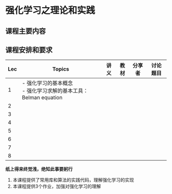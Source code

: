 # **强化学习之理论和实践**

## 课程主要内容

## 课程安排和要求

| Lec  | Topics                                                       | 讲义 | 教材 | 分享者 | 讨论题目 |
| ---- | ------------------------------------------------------------ | ---- | ---- | ------ | -------- |
| 1    | - 强化学习的基本概念<br />- 强化学习求解的基本工具：Belman equation |      |      |        |          |
| 2    |                                                              |      |      |        |          |
| 3    |                                                              |      |      |        |          |
| 4    |                                                              |      |      |        |          |
| 5    |                                                              |      |      |        |          |
| 6    |                                                              |      |      |        |          |
| 7    |                                                              |      |      |        |          |
| 8    |                                                              |      |      |        |          |


**纸上得来终觉浅，绝知此事要躬行**
1. 本课程提供了常用库和算法的实践代码，理解强化学习的实现
2. 本课程提供3个作业，加强对强化学习的理解

